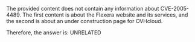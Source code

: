 The provided content does not contain any information about CVE-2005-4489. The first content is about the Flexera website and its services, and the second is about an under construction page for OVHcloud.

Therefore, the answer is: UNRELATED